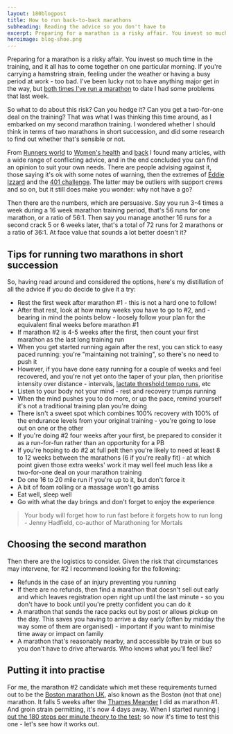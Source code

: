 ```yaml
---
layout: 180blogpost
title: How to run back-to-back marathons 
subheading: Reading the advice so you don't have to
excerpt: Preparing for a marathon is a risky affair. You invest so much time in the training, and it all has to come together on one particular morning. So what to do about this risk?
heroimage: blog-shoe.png
---
```




<p>Preparing for a marathon is a risky affair. You invest so much time in the training, and it all has to come together on one particular morning. If you're carrying a hamstring strain, feeling under the weather or having a busy period at work - too bad. I've been lucky not to have anything major get in the way, but <a href="{{ site.baseurl }}{% post_url 2017-3-31-a-tale-of-two-marathons %}">both times I've run a marathon</a> to date I had some problems that last week.</p>

<p>So what to do about this risk? Can you hedge it? Can you get a two-for-one deal on the training? That was what I was thinking this time around, as I embarked on my second marathon training. I wondered whether I should think in terms of two marathons in short succession, and did some research to find out whether that's sensible or not.</p>

<p>From <a href="http://www.runnersworld.com/ask-coach-jenny/racing-multiple-marathons-everything-you-need-to-know">Runners world</a> to <a href="http://www.womenshealthmag.com/fitness/back-to-back-marathons">Women's health</a> and <a href="http://www.runnersworld.com/running-tips/plan-carefully-for-back-to-back-marathons">back</a> I found many articles, with a wide range of conflicting advice, and in the end concluded you can find an opinion to suit your own needs. There are people advising against it, those saying it's ok with some notes of warning, then the extremes of <a href="http://www.sportrelief.com/whats-going-on/eddie-izzard-marathon-man">Eddie Izzard</a> and the <a href="http://www.the401challenge.co.uk/">401 challenge</a>. The latter may be outliers with support crews and so on, but it still does make you wonder: why not have a go?</p>

<p>Then there are the numbers, which are persuasive. Say you run 3-4 times a week during a 16 week marathon training period, that's 56 runs for one marathon, or a ratio of 56:1. Then say you manage another 16 runs for a second crack 5 or 6 weeks later, that's a total of 72 runs for 2 marathons or a ratio of 36:1. At face value that sounds a lot better doesn't it?</p>

<h2 class="section-heading">Tips for running two marathons in short succession</h2>

<p>So, having read around and considered the options, here's my distillation of all the advice if you do decide to give it a try:</p>


 * Rest the first week after marathon #1 - this is not a hard one to follow!
 * After that rest, look at how many weeks you have to go to #2, and - bearing in mind the points below - loosely follow your plan for the equivalent final weeks before marathon #1
 * If marathon #2 is 4-5 weeks after the first, then count your first marathon as the last long training run
 * When you get started running again after the rest, you can stick to easy paced running: you're "maintaining not training", so there's no need to push it
 * However, if you have done easy running for a couple of weeks and feel recovered, and you're not yet onto the taper of your plan, then prioritise intensity over distance - intervals, <a href="https://runnersconnect.net/training-with-thresholds-in-the-right-zone/">lactate threshold tempo runs</a>, etc
 * Listen to your body not your mind - rest and recovery trumps running
 * When the mind pushes you to do more, or up the pace, remind yourself it's not a traditional training plan you're doing
 * There isn't a sweet spot which combines 100% recovery with 100% of the endurance levels from your original training - you're going to lose out on one or the other
 * If you're doing #2 four weeks after your first, be prepared to consider it as a run-for-fun rather than an opportunity for a PB
 * If you're hoping to do #2 at full pelt then you're likely to need at least 8 to 12 weeks between the marathons (6 if you're really fit) - at which point given those extra weeks' work it may well feel much less like a two-for-one deal on your marathon training
 * Do one 16 to 20 mile run if you're up to it, but don't force it
 * A bit of foam rolling or a massage won't go amiss
 * Eat well, sleep well
 * Go with what the day brings and don't forget to enjoy the experience

<blockquote>
Your body will forget how to run fast before it forgets how to run long<br>- Jenny Hadfield, co-author of Marathoning for Mortals
</blockquote>


<h2 class="section-heading">Choosing the second marathon</h2>

<p>Then there are the logistics to consider. Given the risk that circumstances may intervene, for #2 I recommend looking for the following:</p>

 * Refunds in the case of an injury preventing you running
 * If there are no refunds, then find a marathon that doesn't sell out early and which leaves registration open right up until the last minute - so you don't have to book until you're pretty confident you can do it
 * A marathon that sends the race packs out by post or allows pickup on the day. This saves you having to arrive a day early (often by midday the way some of them are organised) - important if you want to minimise time away or impact on family
 * A marathon that's reasonably nearby, and accessible by train or bus so you don't have to drive afterwards. Who knows what you'll feel like?

<h2 class="section-heading">Putting it into practise</h2>

<p>For me, the marathon #2 candidate which met these requirements turned out to be the <a href="https://www.bostonmarathon.co.uk/">Boston marathon UK</a>, also known as the Boston (not that one) marathon. It falls 5 weeks after the <a href="http://www.hermesrunning.com/thames-meander/">Thames Meander</a> I did as marathon #1. And groin strain permitting, it's now 4 days away. When I started running <a href="{{ site.baseurl }}{% post_url 2017-1-28-180-steps-intro %}">I put the 180 steps per minute theory to the test</a>; so now it's time to test this one - let's see how it works out.</p>








